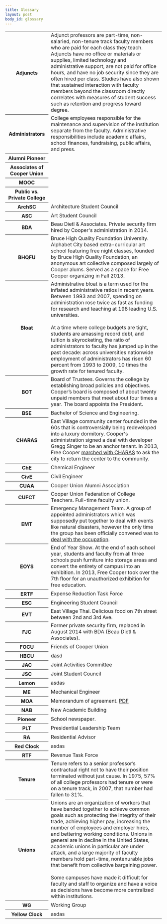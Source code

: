 ```yaml
---
title: Glossary
layout: post
body_id: glossary
---
```

<table>
	<tr id="adjuncts"> <th>Adjuncts</th> <td>Adjunct professors are part-time, non-salaried, non-tenure track faculty members who are paid for each class they teach. Adjuncts have no office or materials or supplies, limited technology and administrative support, are not paid for office hours, and have no job security since they are often hired per class. Studies have also shown that sustained interaction with faculty members beyond the classroom directly correlates with measures of student success such as retention and progress toward degree. </td> </tr>
	<tr id="administrators"> <th>Administrators</th> <td>College employees responsible for the maintenance and supervision of the institution separate from the faculty. Administrative responsibilities include academic affairs, school finances, fundraising, public affairs, and press. </td> </tr>
	<tr id="alumni-pioneer"> <th>Alumni Pioneer</th> <td></td> </tr>
	<tr id="alumni-pioneer"> <th>Associates of Cooper Union</th> <td></td> </tr>
	<tr id="alumni-pioneer"> <th>MOOC</th> <td></td> </tr>
	<tr id="alumni-pioneer"> <th>Public vs. Private College</th> <td></td> </tr>
	<tr id="archsc"><th>ArchSC</th><td>Architecture Student Council</td></tr>
	<tr id="asc"><th>ASC</th><td>Art Student Council</td></tr>
	<tr id="bda"><th>BDA</th><td>Beau Dietl &amp; Associates. Private security firm hired by Cooper's administration in 2014.</td></tr>
	<tr id="bhqfu"><th>BHQFU</th><td>Bruce High Quality Foundation University. Alphabet City based extra-curricular art school featuring free night classes, founded by Bruce High Quality Foundation, an anonymous art collective composed largely of Cooper alums. Served as a space for Free Cooper organizing in Fall 2013.</td></tr>
	<tr id="bloat"> <th>Bloat</th> <td>Administrative bloat is a term used for the inflated administrative ratios in recent years. Between 1993 and 2007, spending on administration rose twice as fast as funding for research and teaching at 198 leading U.S. universities.<br><br>At a time where college budgets are tight, students are amassing record debt, and tuition is skyrocketing, the ratio of administrators to faculty has jumped up  in the past decade: across universities nationwide employment of administrators has risen 60 percent from 1993 to 2009, 10 times the growth rate for tenured faculty.</td> </tr>
	<tr id="bot"> <th>BOT</th> <td>Board of Trustees. Governs the college by establishing broad policies and objectives. Cooper’s board is composed of about twenty unpaid members that meet about four times a year. The board appoints the President.</td> </tr>
	<tr id="bse"><th>BSE</th><td>Bachelor of Science and Engineering.</td></tr>
	<tr id="charas"><th>CHARAS</th><td>East Village community center founded in the 60s that is controversially being redeveloped into a luxury dormitory. Cooper's administration signed a deal with developer Gregg Singer to be an anchor tenant. In 2013, Free Cooper <a href="http://freecooperunion.org/disorientation/timeline/#54">marched with CHARAS</a> to ask the city to return the center to the community.</td></tr>
	<tr id="che"><th>ChE</th><td>Chemical Engineer</td></tr>
	<tr id="cive"><th>CivE</th><td>Civil Engineer</td></tr>
	<tr id="cuaa"><th>CUAA</th><td>Cooper Union Alumni Association</td></tr>
	<tr id="cucft"><th>CUFCT</th><td>Cooper Union Federation of College Teachers. Full-time faculty union.</td></tr>
	<tr id="emt"><th>EMT</th><td>Emergency Management Team. A group of appointed administrators which was supposedly put together to deal with events like natural disasters, however the only time the group has been officially convened was to <a href="http://freecooperunion.org/disorientation/timeline/#49">deal with the occupation</a>.</td></tr>
	<tr id="eoys"><th>EOYS</th><td>End of Year Show. At the end of each school year, students and faculty from all three schools push furniture into storage areas and convert the entirety of campus into an exhibition. In 2013, Free Cooper took over the 7th floor for an unauthorized exhibition for free education.</td></tr>
	<tr id="ertf"><th>ERTF</th><td>Expense Reduction Task Force</td></tr>
	<tr id="esc"><th>ESC</th><td>Engineering Student Council</td></tr>
	<tr id="evt"><th>EVT</th><td>East Village Thai. Delicious food on 7th street between 2nd and 3rd Ave.</td></tr>
	<tr id="fjc"><th>FJC</th><td>Former private security firm, replaced in August 2014 with BDA (Beau Dietl &amp; Associates).</td></tr>
	<tr id="focu"><th>FOCU</th><td>Friends of Cooper Union</td></tr>
	<tr id="hbcu"><th>HBCU</th><td>dasd</td></tr>
	<tr id="jac"><th>JAC</th><td>Joint Activities Committee</td></tr>
	<tr id="jsc"><th>JSC</th><td>Joint Student Council</td></tr>
	<tr id="lemon"><th>Lemon</th><td>asdas</td></tr>
	<tr id="me"><th>ME</th><td>Mechanical Engineer</td></tr>
	<tr id="moa"><th>MOA</th><td>Memorandum of agreement. <a href="http://www.cualumni.com/s/1289/images/editor_documents/cuaa_handbook.pdf">PDF</a></td></tr>
	<tr id="nab"><th>NAB</th><td>New Academic Building</td></tr>
	<tr id="pioneer"> <th>Pioneer</th> <td>School newspaper.</td> </tr>
	<tr id="plt"><th>PLT</th><td>Presidential Leadership Team</td></tr>
	<tr id="ra"><th>RA</th><td>Residential Advisor</td></tr>
	<tr id="red-clock"><th>Red Clock</th><td>asdas</td></tr>
	<tr id="rtf"><th>RTF</th><td>Revenue Task Force</td></tr>
	<tr id="tenure"> <th>Tenure</th> <td>Tenure refers to a senior professor’s contractual right not to have their position terminated without just cause. In 1975, 57% of all college professors had tenure or were on a tenure track, in 2007, that number had fallen to 31%. </td> </tr>
	<tr id="unions"> <th>Unions</th> <td>Unions are an organization of workers that have banded together to achieve common goals such as protecting the integrity of their trade, achieving higher pay, increasing the number of employees and employer hires, and bettering working conditions. Unions in general are in decline in the United States, academic unions in particular are under attack, and a large majority of faculty members hold part-time, nontenurable jobs that benefit from collective bargaining power.<br><br>Some campuses have made it difficult for faculty and staff to organize and have a voice as decisions have become more centralized within institutions.</td> </tr>
	<tr id="wg"><th>WG</th><td>Working Group</td></tr>
	<tr id="yellow-clock"><th>Yellow Clock</th><td>asdas</td></tr>
</table>